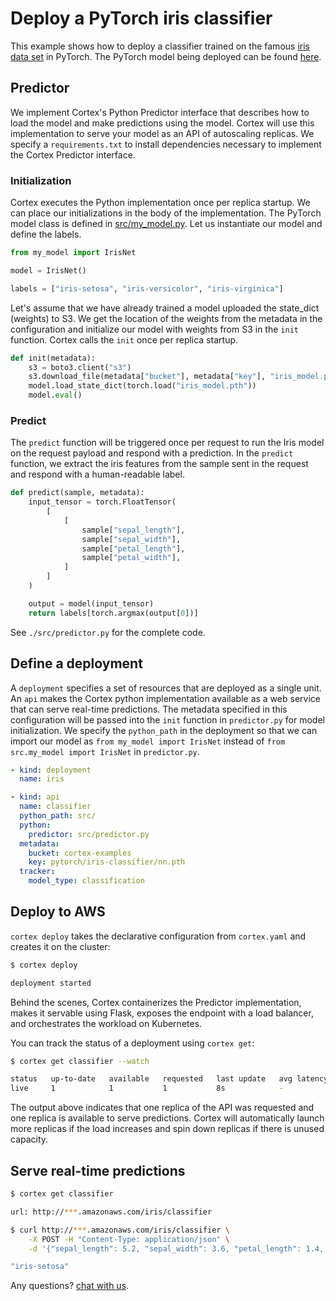 # Deploy a PyTorch iris classifier

This example shows how to deploy a classifier trained on the famous [iris data set](https://archive.ics.uci.edu/ml/datasets/iris) in PyTorch. The PyTorch model being deployed can be found [here](./src/my_model.py).

## Predictor

We implement Cortex's Python Predictor interface that describes how to load the model and make predictions using the model. Cortex will use this implementation to serve your model as an API of autoscaling replicas. We specify a `requirements.txt` to install dependencies necessary to implement the Cortex Predictor interface.

### Initialization

Cortex executes the Python implementation once per replica startup. We can place our initializations in the body of the implementation. The PyTorch model class is defined in [src/my_model.py](./src/my_model.py). Let us instantiate our model and define the labels.

```python
from my_model import IrisNet

model = IrisNet()

labels = ["iris-setosa", "iris-versicolor", "iris-virginica"]
```

Let's assume that we have already trained a model uploaded the state_dict (weights) to S3. We get the location of the weights from the metadata in the configuration and initialize our model with weights from S3 in the `init` function. Cortex calls the `init` once per replica startup.

```python
def init(metadata):
    s3 = boto3.client("s3")
    s3.download_file(metadata["bucket"], metadata["key"], "iris_model.pth")
    model.load_state_dict(torch.load("iris_model.pth"))
    model.eval()
```

### Predict

The `predict` function will be triggered once per request to run the Iris model on the request payload and respond with a prediction. In the `predict` function, we extract the iris features from the sample sent in the request and respond with a human-readable label.

```python
def predict(sample, metadata):
    input_tensor = torch.FloatTensor(
        [
            [
                sample["sepal_length"],
                sample["sepal_width"],
                sample["petal_length"],
                sample["petal_width"],
            ]
        ]
    )

    output = model(input_tensor)
    return labels[torch.argmax(output[0])]
```

See `./src/predictor.py` for the complete code.

## Define a deployment

A `deployment` specifies a set of resources that are deployed as a single unit. An `api` makes the Cortex python implementation available as a web service that can serve real-time predictions. The metadata specified in this configuration will be passed into the `init` function in `predictor.py` for model initialization. We specify the `python_path` in the deployment so that we can import our model as `from my_model import IrisNet` instead of `from src.my_model import IrisNet` in `predictor.py`.

```yaml
- kind: deployment
  name: iris

- kind: api
  name: classifier
  python_path: src/
  python:
    predictor: src/predictor.py
  metadata:
    bucket: cortex-examples
    key: pytorch/iris-classifier/nn.pth
  tracker:
    model_type: classification
```

## Deploy to AWS

`cortex deploy` takes the declarative configuration from `cortex.yaml` and creates it on the cluster:

```bash
$ cortex deploy

deployment started
```

Behind the scenes, Cortex containerizes the Predictor implementation, makes it servable using Flask, exposes the endpoint with a load balancer, and orchestrates the workload on Kubernetes.

You can track the status of a deployment using `cortex get`:

```bash
$ cortex get classifier --watch

status   up-to-date   available   requested   last update   avg latency
live     1            1           1           8s            -
```

The output above indicates that one replica of the API was requested and one replica is available to serve predictions. Cortex will automatically launch more replicas if the load increases and spin down replicas if there is unused capacity.

## Serve real-time predictions

```bash
$ cortex get classifier

url: http://***.amazonaws.com/iris/classifier

$ curl http://***.amazonaws.com/iris/classifier \
    -X POST -H "Content-Type: application/json" \
    -d '{"sepal_length": 5.2, "sepal_width": 3.6, "petal_length": 1.4, "petal_width": 0.3}'

"iris-setosa"
```

Any questions? [chat with us](https://gitter.im/cortexlabs/cortex).
